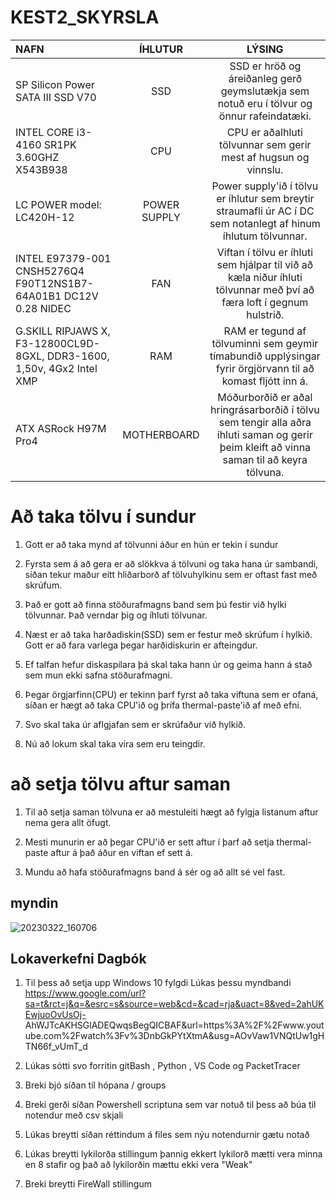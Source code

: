 # KEST2_SKYRSLA

| NAFN | ÍHLUTUR | LÝSING |
| :--- | :----: | :---: |
| SP Silicon Power SATA III SSD V70 | SSD | SSD er hröð og áreiðanleg gerð geymslutækja sem notuð eru í tölvur og önnur rafeindatæki. |
| INTEL CORE i3-4160 SR1PK 3.60GHZ X543B938 | CPU | CPU er aðalhluti tölvunnar sem gerir mest af hugsun og vinnslu. |
| LC POWER model: LC420H-12 | POWER SUPPLY | Power supply'ið í tölvu er íhlutur sem breytir straumafli úr AC í DC sem notanlegt af hinum íhlutum tölvunnar.|
| INTEL E97379-001 CNSH5276Q4 F90T12NS1B7- 64A01B1 DC12V 0.28 NIDEC | FAN | Viftan í tölvu er íhluti sem hjálpar til við að kæla niður íhluti tölvunnar með því að færa loft í gegnum hulstrið. |
| G.SKILL RIPJAWS X, F3-12800CL9D-8GXL, DDR3-1600, 1,50v, 4Gx2 Intel XMP | RAM | RAM er tegund af tölvuminni sem geymir tímabundið upplýsingar fyrir örgjörvann til að komast fljótt inn á. |
| ATX ASRock H97M Pro4 | MOTHERBOARD | Móðurborðið er aðal hringrásarborðið í tölvu sem tengir alla aðra íhluti saman og gerir þeim kleift að vinna saman til að keyra tölvuna. |


# Að taka tölvu í sundur

1. Gott er að taka mynd af tölvunni áður en hún er tekin í sundur

2. Fyrsta sem á að gera er að slökkva á tölvuni og taka hana úr sambandi, síðan tekur maður eitt hliðarborð af tölvuhylkinu sem er oftast fast með skrúfum.

3. Það er gott að finna stöðurafmagns band sem þú festir við hylki tölvunnar. Það verndar þig og íhluti tölvunar.

4. Næst er að taka harðadiskin(SSD) sem er festur með skrúfum í hylkið. Gott er að fara varlega þegar harðidiskurin er afteingdur.

5. Ef talfan hefur diskaspilara þá skal taka hann úr og geima hann á stað sem mun ekki safna stöðurafmagni.

6. Þegar örgjarfinn(CPU) er tekinn þarf fyrst að taka viftuna sem er ofaná, síðan er hægt að taka CPU'ið og þrífa thermal-paste'ið af með efni.

7. Svo skal taka úr aflgjafan sem er skrúfaður við hylkið.

8. Nú að lokum skal taka víra sem eru teingdir.



# að setja tölvu aftur saman

1. Til að setja saman tölvuna er að mestuleiti hægt að fylgja listanum aftur nema gera allt öfugt.

2. Mesti munurin er að þegar CPU'ið er sett aftur í þarf að setja thermal-paste aftur á það áður en viftan ef sett á.

3. Mundu að hafa stöðurafmagns band á sér og að allt sé vel fast.





## myndin

![20230322_160706](https://user-images.githubusercontent.com/88351016/226968460-40efcd49-ac7e-4aa0-a09e-f9a84f237542.jpg)





## Lokaverkefni Dagbók

1. Til þess að setja upp Windows 10 fylgdi Lúkas þessu myndbandi 
https://www.google.com/url?sa=t&rct=j&q=&esrc=s&source=web&cd=&cad=rja&uact=8&ved=2ahUKEwjuoOvUsOj-                     AhWJTcAKHSGlADEQwqsBegQICBAF&url=https%3A%2F%2Fwww.youtube.com%2Fwatch%3Fv%3DnbGkPYtXtmA&usg=AOvVaw1VNQtUw1gHTN66f_vUmT_d

2. Lúkas sótti svo forritin gitBash , Python , VS Code og PacketTracer

3. Breki bjó síðan til hópana / groups

4. Breki gerði síðan Powershell scriptuna sem var notuð til þess að búa til notendur með csv skjali

5. Lúkas breytti síðan réttindum á files sem nýu notendurnir gætu notað

7. Lúkas breytti lykilorða stillingum þannig ekkert lykilorð mætti vera minna en 8 stafir og það að lykilorðin mættu ekki vera "Weak"

6. Breki breytti FireWall stillingum
